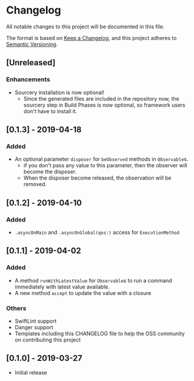 # Changelog
All notable changes to this project will be documented in this file.

The format is based on [Keep a Changelog](https://keepachangelog.com/en/1.0.0/),
and this project adheres to [Semantic Versioning](https://semver.org/spec/v2.0.0.html).

## [Unreleased]

### Enhancements

- Sourcery installation is now optional!
  - Since the generated files are included in the repository now, the sourcery step in Build Phases is now optional, so framework users don't have to install it.

## [0.1.3] - 2019-04-18

### Added
- An optional parameter `disposer` for `beObserved` methods in `Observable`s.
  - if you don't pass any value to this parameter, then the observer will become the disposer.
  - When the disposer become released, the observation will be removed.

## [0.1.2] - 2019-04-10

### Added
- `.asyncOnMain` and `.asyncOnGlobal(qos:)` access for `ExecutionMethod`

## [0.1.1] - 2019-04-02

### Added
- A method `runWithLatestValue` for `Observable`s to run a command immediately with latest value available.
- A new method `accept` to update the value with a closure

### Others
- SwiftLint support
- Danger support
- Templates including this CHANGELOG file to help the OSS community on contributing this project  

## [0.1.0] - 2019-03-27
- Initial release
